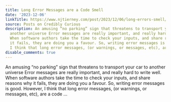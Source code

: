 ```yaml
---
title: Long Error Messages are a Code Smell
date: '2023-12-06'
linkTitle: https://www.njtierney.com/post/2023/12/06/long-errors-smell/
source: Posts on Credibly Curious
description: An amusing “no parking” sign that threatens to transport your car to
  another universe Error messages are really important, and really hard to write well.
  When software authors take the time to check your inputs, and share reasons why
  it fails, they are doing you a favour. So, writing error messages is good. However,
  I think that long error messages, (or warnings, or messages, etc), are a code ...
disable_comments: true
---
```

An amusing “no parking” sign that threatens to transport your car to another universe Error messages are really important, and really hard to write well. When software authors take the time to check your inputs, and share reasons why it fails, they are doing you a favour. So, writing error messages is good. However, I think that long error messages, (or warnings, or messages, etc), are a code ...